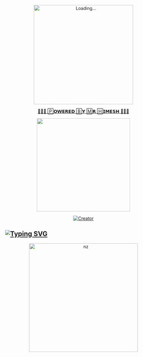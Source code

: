 <p align="center">
<img src="./Android/database/K.Prabhasha.gif" alt="Loading..." width="320"/>
<p align="center">
<p align="center"> 
<u>👩‍🔬💙 🄿𝗢𝗪𝗘𝗥𝗘𝗗 🄱𝗬 🄼𝗥 🄷𝗜𝗠𝗘𝗦𝗛 💙👩‍🔬</u>
</p>
<p align="center">
<img src="https://telegra.ph/file/2714f0a298d6138263be0.jpg" width="300" height="300"/>
</p>

<p align="center">
<a href="#"><img title="Creator" src="https://img.shields.io/badge/Creator-🄼𝗥,🄷𝗜𝗠𝗘𝗦𝗛-red.svg?style=for-the-badge&logo=github"></a>
</p>

## [![Typing SVG](https://readme-typing-svg.herokuapp.com?font=Rockstar-ExtraBold&color=F33A6A&lines=𝐖𝐞𝐥𝐜𝐨𝐦𝐞+𝐓𝐨+𝗔𝗡𝗚𝗟𝗘╺+𝗤𝗨𝗘𝗘𝗡+-+𝗕𝗢𝗧.;𝙿𝙾𝚆𝙴𝚁𝙳+𝙱𝚈:ℂ𝕣𝕖𝕒𝕥𝕖𝕕+𝕓𝕪:+𝗠𝗥.𝗛𝗜𝗠𝗘𝗦𝗛;💕ඉතිං+කොහොමද🙃;😁මොකද+කරන්නෙ🌹)](https://git.io/typing-svg)


<p align="center">

<img src="https://i.ibb.co/6tCrPD6/image-downloader-1654443961039.gif" alt="nz" width="350"/>

</p>
